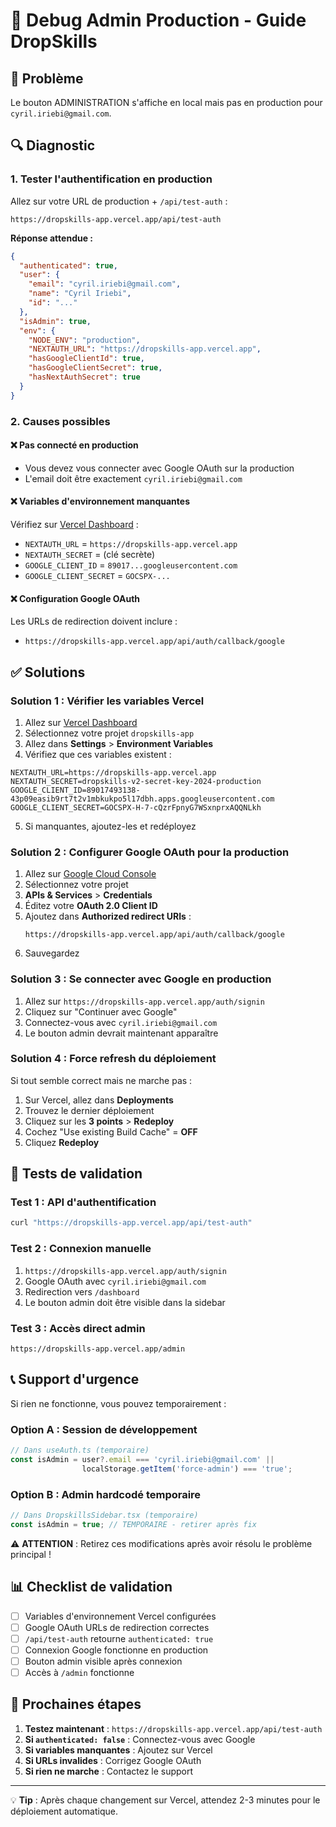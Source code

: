 # 🔧 Debug Admin Production - Guide DropSkills

## 🚨 Problème
Le bouton ADMINISTRATION s'affiche en local mais pas en production pour `cyril.iriebi@gmail.com`.

## 🔍 Diagnostic

### 1. Tester l'authentification en production

Allez sur votre URL de production + `/api/test-auth` :

```
https://dropskills-app.vercel.app/api/test-auth
```

**Réponse attendue :**
```json
{
  "authenticated": true,
  "user": {
    "email": "cyril.iriebi@gmail.com",
    "name": "Cyril Iriebi",
    "id": "..."
  },
  "isAdmin": true,
  "env": {
    "NODE_ENV": "production",
    "NEXTAUTH_URL": "https://dropskills-app.vercel.app",
    "hasGoogleClientId": true,
    "hasGoogleClientSecret": true,
    "hasNextAuthSecret": true
  }
}
```

### 2. Causes possibles

#### ❌ Pas connecté en production
- Vous devez vous connecter avec Google OAuth sur la production
- L'email doit être exactement `cyril.iriebi@gmail.com`

#### ❌ Variables d'environnement manquantes
Vérifiez sur [Vercel Dashboard](https://vercel.com/dashboard) :
- `NEXTAUTH_URL` = `https://dropskills-app.vercel.app` 
- `NEXTAUTH_SECRET` = (clé secrète)
- `GOOGLE_CLIENT_ID` = `89017...googleusercontent.com`
- `GOOGLE_CLIENT_SECRET` = `GOCSPX-...`

#### ❌ Configuration Google OAuth
Les URLs de redirection doivent inclure :
- `https://dropskills-app.vercel.app/api/auth/callback/google`

## ✅ Solutions

### Solution 1 : Vérifier les variables Vercel

1. Allez sur [Vercel Dashboard](https://vercel.com/dashboard)
2. Sélectionnez votre projet `dropskills-app`
3. Allez dans **Settings** > **Environment Variables**
4. Vérifiez que ces variables existent :

```env
NEXTAUTH_URL=https://dropskills-app.vercel.app
NEXTAUTH_SECRET=dropskills-v2-secret-key-2024-production
GOOGLE_CLIENT_ID=89017493138-43p09easib9rt7t2v1mbkukpo5l17dbh.apps.googleusercontent.com
GOOGLE_CLIENT_SECRET=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
```

5. Si manquantes, ajoutez-les et redéployez

### Solution 2 : Configurer Google OAuth pour la production

1. Allez sur [Google Cloud Console](https://console.cloud.google.com/)
2. Sélectionnez votre projet
3. **APIs & Services** > **Credentials**
4. Éditez votre **OAuth 2.0 Client ID**
5. Ajoutez dans **Authorized redirect URIs** :
   ```
   https://dropskills-app.vercel.app/api/auth/callback/google
   ```
6. Sauvegardez

### Solution 3 : Se connecter avec Google en production

1. Allez sur `https://dropskills-app.vercel.app/auth/signin`
2. Cliquez sur "Continuer avec Google"
3. Connectez-vous avec `cyril.iriebi@gmail.com`
4. Le bouton admin devrait maintenant apparaître

### Solution 4 : Force refresh du déploiement

Si tout semble correct mais ne marche pas :

1. Sur Vercel, allez dans **Deployments**
2. Trouvez le dernier déploiement
3. Cliquez sur les **3 points** > **Redeploy**
4. Cochez "Use existing Build Cache" = **OFF**
5. Cliquez **Redeploy**

## 🧪 Tests de validation

### Test 1 : API d'authentification
```bash
curl "https://dropskills-app.vercel.app/api/test-auth"
```

### Test 2 : Connexion manuelle
1. `https://dropskills-app.vercel.app/auth/signin`
2. Google OAuth avec `cyril.iriebi@gmail.com`
3. Redirection vers `/dashboard`
4. Le bouton admin doit être visible dans la sidebar

### Test 3 : Accès direct admin
```
https://dropskills-app.vercel.app/admin
```

## 📞 Support d'urgence

Si rien ne fonctionne, vous pouvez temporairement :

### Option A : Session de développement
```javascript
// Dans useAuth.ts (temporaire)
const isAdmin = user?.email === 'cyril.iriebi@gmail.com' || 
                localStorage.getItem('force-admin') === 'true';
```

### Option B : Admin hardcodé temporaire
```javascript
// Dans DropskillsSidebar.tsx (temporaire)
const isAdmin = true; // TEMPORAIRE - retirer après fix
```

⚠️ **ATTENTION** : Retirez ces modifications après avoir résolu le problème principal !

## 📊 Checklist de validation

- [ ] Variables d'environnement Vercel configurées
- [ ] Google OAuth URLs de redirection correctes  
- [ ] `/api/test-auth` retourne `authenticated: true`
- [ ] Connexion Google fonctionne en production
- [ ] Bouton admin visible après connexion
- [ ] Accès à `/admin` fonctionne

## 🎯 Prochaines étapes

1. **Testez maintenant** : `https://dropskills-app.vercel.app/api/test-auth`
2. **Si `authenticated: false`** : Connectez-vous avec Google
3. **Si variables manquantes** : Ajoutez sur Vercel
4. **Si URLs invalides** : Corrigez Google OAuth
5. **Si rien ne marche** : Contactez le support

---

💡 **Tip** : Après chaque changement sur Vercel, attendez 2-3 minutes pour le déploiement automatique. 